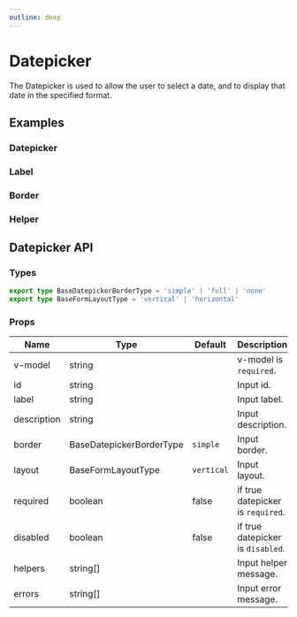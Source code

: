 ```yaml
---
outline: deep
---
```


<script setup lang="ts">
import DatepickerExample from './demo/datepicker/datepicker-example.vue'
import DatepickerLabel from './demo/datepicker/datepicker-label.vue'
import DatepickerBorder from './demo/datepicker/datepicker-border.vue'
import DatepickerHelper from './demo/datepicker/datepicker-helper.vue'
</script>

# Datepicker

The Datepicker is used to allow the user to select a date, and to display that date in the specified format.

## Examples

### Datepicker

<!--@include: ./demo/datepicker/datepicker-example.md-->

### Label

<!--@include: ./demo/datepicker/datepicker-label.md-->

### Border

<!--@include: ./demo/datepicker/datepicker-border.md-->

### Helper

<!--@include: ./demo/datepicker/datepicker-helper.md-->

## Datepicker API

### Types

```ts
export type BaseDatepickerBorderType = 'simple' | 'full' | 'none'
export type BaseFormLayoutType = 'vertical' | 'horizontal'
```

### Props

| Name        | Type                     | Default    | Description                       |
| ----------- | ------------------------ | ---------- | --------------------------------- |
| v-model     | string                   |            | v-model is `required`.            |
| id          | string                   |            | Input id.                         |
| label       | string                   |            | Input label.                      |
| description | string                   |            | Input description.                |
| border      | BaseDatepickerBorderType | `simple`   | Input border.                     |
| layout      | BaseFormLayoutType       | `vertical` | Input layout.                     |
| required    | boolean                  | false      | if true datepicker is `required`. |
| disabled    | boolean                  | false      | if true datepicker is `disabled`. |
| helpers     | string[]                 |            | Input helper message.             |
| errors      | string[]                 |            | Input error message.              |
